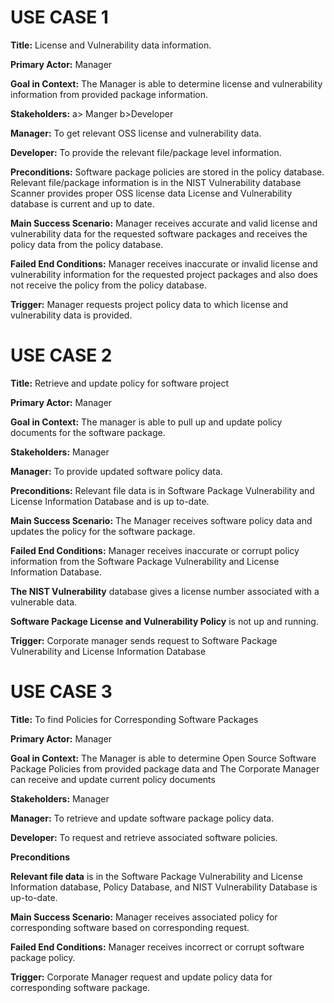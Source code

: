 <h1>USE CASE 1</h1>
<p><b>Title:</b> License and Vulnerability data information.</p>
<p><b>Primary Actor:</b> Manager</p> 
<p><b>Goal in Context:</b> The Manager is able to determine license and vulnerability information from provided package information.</p>
<p><b>Stakeholders:</b> a> Manger  b>Developer</p>
<p><b>Manager:</b> To get relevant OSS license and vulnerability data.</p> 
<p><b>Developer:</b> To provide the relevant file/package level information.</p>
<p><b>Preconditions:</b> 
Software package policies are stored in the policy database. Relevant file/package information is in the NIST Vulnerability database Scanner provides proper OSS license data License and Vulnerability database is current and up to date.</p>
<p><b>Main Success Scenario:</b> Manager receives accurate and valid license and vulnerability data for the requested software packages and receives the policy data from the policy database.</p>
<p><b>Failed End Conditions:</b> Manager receives inaccurate or invalid license and vulnerability information for the requested project packages and also does not receive the policy from the policy database.</p>
<p><b>Trigger:</b> Manager requests project policy data to which license and vulnerability data is provided.</p>
<h1>USE CASE 2</h1>
<p><b>Title:</b> Retrieve and update policy for software project</p>
<p><b>Primary Actor:</b> Manager</p>
<p><b>Goal in Context:</b> The manager is able to pull up and update policy documents for the software package.
<p><b>Stakeholders:</b> Manager</p>
<p><b>Manager:</b> To provide updated software policy data.</p>
<p><b>Preconditions:</b> Relevant file data is in Software Package Vulnerability and License Information Database and is up to-date.</p>
<p><b>Main Success Scenario:</b> The Manager receives software policy data and updates the policy for the software package.</p>
<p><b>Failed End Conditions:</b> Manager receives inaccurate or corrupt policy information from the Software Package Vulnerability and License Information Database.</p>
<p><b>The NIST Vulnerability</b> database gives a license number associated with a vulnerable data.</p>
<p><b>Software Package License and Vulnerability Policy</b> is not up and running.</p>
<p><b>Trigger:</b> Corporate manager sends request to Software Package Vulnerability and License Information Database
<h1>USE CASE 3</h1>
<p><b>Title:</b> To find Policies for Corresponding Software Packages</p>
<p><b>Primary Actor:</b> Manager</p>
<p><b>Goal in Context:</b> The Manager is able to determine Open Source Software Package Policies from provided package data and The Corporate Manager can receive and update current policy documents</p>
<p><b>Stakeholders:</b> Manager</p>
<p><b>Manager:</b> To retrieve and update software package policy data.</p> 
<p><b>Developer:</b> To request and retrieve associated software policies.</p>
<p><b>Preconditions</b>
<p><b>Relevant file data</b> is in the Software Package Vulnerability and License Information database, Policy Database, and NIST Vulnerability Database is up-to-date.</p>
<p><b>Main Success Scenario:</b> Manager receives associated policy for corresponding software based on corresponding request.</p>
<p><b>Failed End Conditions:</b> Manager receives incorrect or corrupt software package policy.</p>
<p><b>Trigger:</b> Corporate Manager request and update policy data for corresponding software package.</p>
